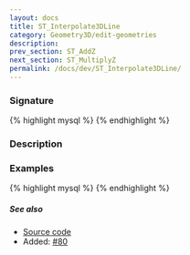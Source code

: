 ```yaml
---
layout: docs
title: ST_Interpolate3DLine
category: Geometry3D/edit-geometries
description: 
prev_section: ST_AddZ
next_section: ST_MultiplyZ
permalink: /docs/dev/ST_Interpolate3DLine/
---
```


### Signature

{% highlight mysql %}
{% endhighlight %}

### Description

### Examples

{% highlight mysql %}
{% endhighlight %}

##### See also

* <a href="https://github.com/irstv/H2GIS/blob/master/h2spatial-ext/src/main/java/org/h2gis/h2spatialext/function/spatial/edit/ST_Interpolate3DLine.java" target="_blank">Source code</a>
* Added: <a href="https://github.com/irstv/H2GIS/pull/80" target="_blank">#80</a>

